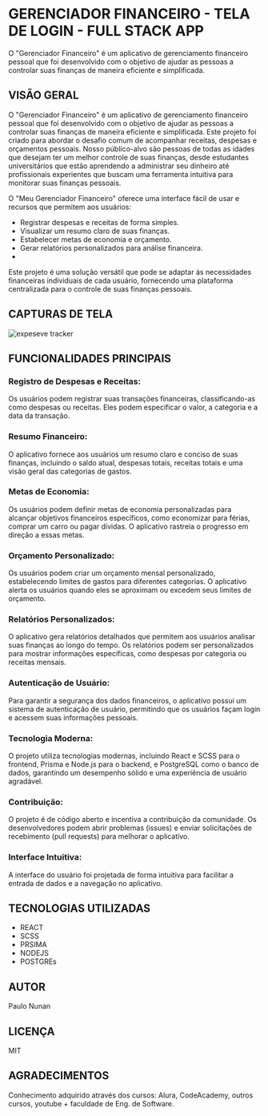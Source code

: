 # GERENCIADOR FINANCEIRO - TELA DE LOGIN -  FULL STACK APP

O "Gerenciador Financeiro" é um aplicativo de gerenciamento financeiro pessoal que foi desenvolvido com o objetivo de ajudar as pessoas a controlar suas finanças de maneira eficiente e simplificada.



## VISÃO GERAL

O "Gerenciador Financeiro" é um aplicativo de gerenciamento financeiro pessoal que foi desenvolvido com o objetivo de ajudar as pessoas a controlar suas finanças de maneira eficiente e simplificada. Este projeto foi criado para abordar o desafio comum de acompanhar receitas, despesas e orçamentos pessoais. Nosso público-alvo são pessoas de todas as idades que desejam ter um melhor controle de suas finanças, desde estudantes universitários que estão aprendendo a administrar seu dinheiro até profissionais experientes que buscam uma ferramenta intuitiva para monitorar suas finanças pessoais.

O "Meu Gerenciador Financeiro" oferece uma interface fácil de usar e recursos que permitem aos usuários:

- Registrar despesas e receitas de forma simples.
- Visualizar um resumo claro de suas finanças.
- Estabelecer metas de economia e orçamento.
- Gerar relatórios personalizados para análise financeira.
- 
Este projeto é uma solução versátil que pode se adaptar às necessidades financeiras individuais de cada usuário, fornecendo uma plataforma centralizada para o controle de suas finanças pessoais.

## CAPTURAS DE TELA

![expeseve tracker](https://github.com/ph-nunan/Gerenciador-Financeiro-Fullstack/assets/117214802/0e79c095-0048-40f3-9237-a38fc93023c6)


## FUNCIONALIDADES PRINCIPAIS

### Registro de Despesas e Receitas: 
Os usuários podem registrar suas transações financeiras, classificando-as como despesas ou receitas. Eles podem especificar o valor, a categoria e a data da transação.

### Resumo Financeiro: 
O aplicativo fornece aos usuários um resumo claro e conciso de suas finanças, incluindo o saldo atual, despesas totais, receitas totais e uma visão geral das categorias de gastos.

### Metas de Economia: 
Os usuários podem definir metas de economia personalizadas para alcançar objetivos financeiros específicos, como economizar para férias, comprar um carro ou pagar dívidas. O aplicativo rastreia o progresso em direção a essas metas.

### Orçamento Personalizado:
Os usuários podem criar um orçamento mensal personalizado, estabelecendo limites de gastos para diferentes categorias. O aplicativo alerta os usuários quando eles se aproximam ou excedem seus limites de orçamento.

### Relatórios Personalizados:
O aplicativo gera relatórios detalhados que permitem aos usuários analisar suas finanças ao longo do tempo. Os relatórios podem ser personalizados para mostrar informações específicas, como despesas por categoria ou receitas mensais.

### Autenticação de Usuário:
Para garantir a segurança dos dados financeiros, o aplicativo possui um sistema de autenticação de usuário, permitindo que os usuários façam login e acessem suas informações pessoais.

### Tecnologia Moderna:
O projeto utiliza tecnologias modernas, incluindo React e SCSS para o frontend, Prisma e Node.js para o backend, e PostgreSQL como o banco de dados, garantindo um desempenho sólido e uma experiência de usuário agradável.

### Contribuição:
O projeto é de código aberto e incentiva a contribuição da comunidade. Os desenvolvedores podem abrir problemas (issues) e enviar solicitações de recebimento (pull requests) para melhorar o aplicativo.

### Interface Intuitiva:
A interface do usuário foi projetada de forma intuitiva para facilitar a entrada de dados e a navegação no aplicativo.










## TECNOLOGIAS UTILIZADAS

- REACT
- SCSS
- PRSIMA
- NODEJS
- POSTGREs






## AUTOR

Paulo Nunan



## LICENÇA

MIT




## AGRADECIMENTOS

Conhecimento adquirido através dos cursos: Alura, CodeAcademy, outros cursos, youtube + faculdade de Eng. de Software.

